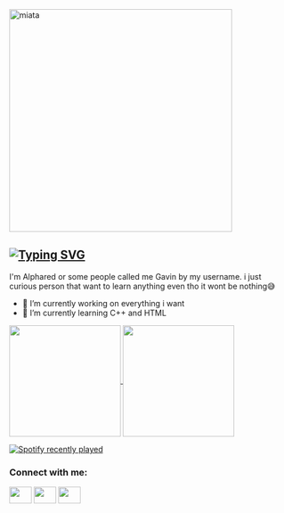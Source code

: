 <img align="center" alt="miata" width="400" src="https://i.pinimg.com/originals/11/ea/39/11ea394a2060a269fb85ed811cca70fe.gif">

## [![Typing SVG](https://readme-typing-svg.demolab.com?font=Rubik+Vinyl&pause=1000&color=F70000&random=true&width=435&lines=HOLA+I'M+GAVIN+ALPHARED+26%F0%9F%91%8B)](https://git.io/typing-svg) ##


I'm Alphared or some people called me Gavin by my username. i just curious person that want to learn anything even tho it wont be nothing:sweat_smile:

- 🔭 I’m currently working on everything i want
- 🌱 I’m currently learning C++ and HTML

<a href="https://github.com/anuraghazra/github-readme-stats">
  <img height=200 align="center" src="https://github-readme-stats.vercel.app/api?username=Alphared26&theme=transparent" />
</a>
<a href="https://github.com/anuraghazra/convoychat">
  <img height=200 align="center" src="https://github-readme-stats.vercel.app/api/top-langs?username=Alphared26&layout=compact&langs_count=8&card_width=320&theme=transparent" />
</a>

[![Spotify recently played](https://spotify-recently-played-readme.vercel.app/api?user=s4qtgnvehi7qpn8onp0rlfro3)](https://open.spotify.com/user/s4qtgnvehi7qpn8onp0rlfro3)

<h3 align="left">Connect with me:</h3>
<p align="left">
<a href="https://www.linkedin.com/in/mayolus-gavin-0b79162b4/" target="blank"><img align="center" src="https://cdn.jsdelivr.net/npm/simple-icons@3.0.1/icons/linkedin.svg" alt="" height="30" width="40" /></a>
<a href="https://instagram.com/gavin_alphared" target="blank"><img align="center" src="https://cdn.jsdelivr.net/npm/simple-icons@3.0.1/icons/instagram.svg" alt="" height="30" width="40" /></a>
<a href="https://youtube.com/c/GAVINGAMERZ" target="blank"><img align="center" src="https://cdn.jsdelivr.net/npm/simple-icons@3.0.1/icons/youtube.svg" alt="" height="30" width="40" /></a>
</p>
